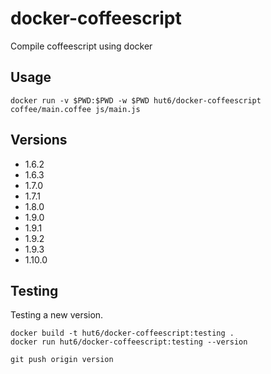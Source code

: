 # docker-coffeescript

Compile coffeescript using docker

## Usage

    docker run -v $PWD:$PWD -w $PWD hut6/docker-coffeescript coffee/main.coffee js/main.js

## Versions
 - 1.6.2
 - 1.6.3
 - 1.7.0
 - 1.7.1
 - 1.8.0
 - 1.9.0
 - 1.9.1
 - 1.9.2
 - 1.9.3
 - 1.10.0

## Testing

Testing a new version.

    docker build -t hut6/docker-coffeescript:testing .
    docker run hut6/docker-coffeescript:testing --version

    git push origin version